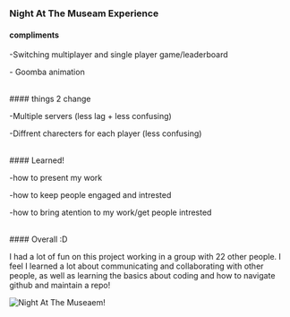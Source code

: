 ### Night At The Museam Experience


#### compliments
<p>-Switching multiplayer and single player game/leaderboard </p>
<p>- Goomba animation </p>
<br>
#### things 2 change
<p>-Multiple servers (less lag + less confusing)</p>
<p>-Diffrent charecters for each player (less confusing)</p>
<br>
#### Learned!
<p>-how to present my work</p>
<p>-how to keep people engaged and intrested</p>
<p>-how to bring atention to my work/get people intrested</p>
<br>
#### Overall :D
<p>I had a lot of fun on this project working in a group with 22 other people.  I feel I learned a lot about communicating and collaborating with other people, as well as learning the basics about coding and how to navigate github and maintain a repo!</p>

<img src="{{site.baseurl}}/images/N@tm.jpeg" alt="Night At The Museaem!">

